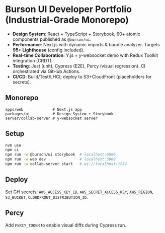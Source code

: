 # Burson UI Developer Portfolio (Industrial-Grade Monorepo)

- **Design System**: React + TypeScript + Storybook, 60+ atomic components published as `@burson/ui`.
- **Performance**: Next.js with dynamic imports & bundle analyzer. Targets **95+ Lighthouse** (config included).
- **Real-time Collaboration**: Y.js + y-websocket demo with Redux Toolkit integration (CRDT).
- **Testing**: Jest (unit), Cypress (E2E), Percy (visual regression). CI orchestrated via GitHub Actions.
- **CI/CD**: Build/Test/LHCI; deploy to S3+CloudFront (placeholders for secrets).

## Monorepo
```
apps/web             # Next.js app
packages/ui          # Design System + Storybook
server/collab-server # y-websocket server
```

## Setup
```bash
nvm use
npm ci
npm run -w @burson/ui storybook  # localhost:6006
npm run -w web dev               # localhost:3000
npm run -w collab-server start   # ws://localhost:1234
```

## Deploy
Set GH secrets: `AWS_ACCESS_KEY_ID`, `AWS_SECRET_ACCESS_KEY`, `AWS_REGION`, `S3_BUCKET`, `CLOUDFRONT_DISTRIBUTION_ID`.

## Percy
Add `PERCY_TOKEN` to enable visual diffs during Cypress run.

